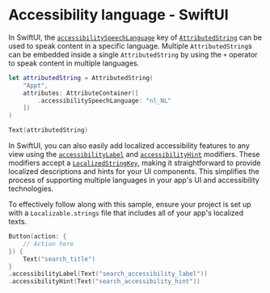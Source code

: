 # Accessibility language - SwiftUI

In SwiftUI, the [`accessibilitySpeechLanguage`](https://developer.apple.com/documentation/foundation/nsattributedstring/key/1620188-accessibilityspeechlanguage) key of [`AttributedString`](https://developer.apple.com/documentation/foundation/attributedstring) can be used to speak content in a specific language. Multiple `AttributedString`s can be embedded inside a single `AttributedString` by using the `+` operator to speak content in multiple languages.

```swift
let attributedString = AttributedString(
    "Appt",
    attributes: AttributeContainer([
        .accessibilitySpeechLanguage: "nl_NL"
    ])
)

Text(attributedString)
```

In SwiftUI, you can also easily add localized accessibility features to any view using the [`accessibilityLabel`](https://developer.apple.com/documentation/swiftui/view/accessibilitylabel(_:)-1d7jv) and [`accessibilityHint`](https://developer.apple.com/documentation/swiftui/view/accessibilityhint(_:)-3i2vu) modifiers. These modifiers accept a [`LocalizedStringKey`](https://developer.apple.com/documentation/swiftui/localizedstringkey), making it straightforward to provide localized descriptions and hints for your UI components. This simplifies the process of supporting multiple languages in your app's UI and accessibility technologies.

To effectively follow along with this sample, ensure your project is set up with a `Localizable.strings` file that includes all of your app's localized texts.

```swift
Button(action: {
    // Action here
}) {
    Text("search_title")
}
.accessibilityLabel(Text("search_accessibility_label"))
.accessibilityHint(Text("search_accessibility_hint"))
```
